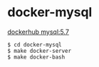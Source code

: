 # docker-mysql

[dockerhub mysql:5.7](https://hub.docker.com/layers/library/mysql/5.7/images/sha256-933bcfdb15aa93f4cfc0dad61da7e88652a3e87d6b69cf87ecbde22226ed5e0d?context=explore)
```
$ cd docker-mysql
$ make docker-server
$ make docker-bash
```